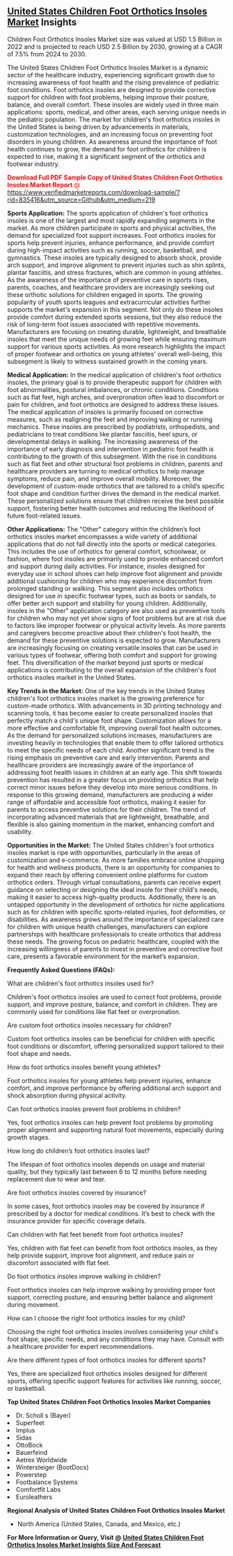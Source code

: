<h2><a href="https://www.verifiedmarketreports.com/download-sample/?rid=835416&amp;utm_source=Github&amp;utm_medium=219" target="_blank">United States Children Foot Orthotics Insoles Market</a> Insights</h2><p>Children Foot Orthotics Insoles Market size was valued at USD 1.5 Billion in 2022 and is projected to reach USD 2.5 Billion by 2030, growing at a CAGR of 7.5% from 2024 to 2030.</p><p><p>The United States Children Foot Orthotics Insoles Market is a dynamic sector of the healthcare industry, experiencing significant growth due to increasing awareness of foot health and the rising prevalence of pediatric foot conditions. Foot orthotics insoles are designed to provide corrective support for children with foot problems, helping improve their posture, balance, and overall comfort. These insoles are widely used in three main applications: sports, medical, and other areas, each serving unique needs in the pediatric population. The market for children's foot orthotics insoles in the United States is being driven by advancements in materials, customization technologies, and an increasing focus on preventing foot disorders in young children. As awareness around the importance of foot health continues to grow, the demand for foot orthotics for children is expected to rise, making it a significant segment of the orthotics and footwear industry. <p><span class=""><span style="color: #ff0000;"><strong>Download Full PDF Sample Copy of United States Children Foot Orthotics Insoles Market Report</strong> @ </span><a href="https://www.verifiedmarketreports.com/download-sample/?rid=835416&amp;utm_source=Github&amp;utm_medium=219" target="_blank">https://www.verifiedmarketreports.com/download-sample/?rid=835416&amp;utm_source=Github&amp;utm_medium=219</a></span></p></p> <p><b>Sports Application:</b> The sports application of children's foot orthotics insoles is one of the largest and most rapidly expanding segments in the market. As more children participate in sports and physical activities, the demand for specialized foot support increases. Foot orthotics insoles for sports help prevent injuries, enhance performance, and provide comfort during high-impact activities such as running, soccer, basketball, and gymnastics. These insoles are typically designed to absorb shock, provide arch support, and improve alignment to prevent injuries such as shin splints, plantar fasciitis, and stress fractures, which are common in young athletes. As the awareness of the importance of preventive care in sports rises, parents, coaches, and healthcare providers are increasingly seeking out these orthotic solutions for children engaged in sports. The growing popularity of youth sports leagues and extracurricular activities further supports the market's expansion in this segment. Not only do these insoles provide comfort during extended sports sessions, but they also reduce the risk of long-term foot issues associated with repetitive movements. Manufacturers are focusing on creating durable, lightweight, and breathable insoles that meet the unique needs of growing feet while ensuring maximum support for various sports activities. As more research highlights the impact of proper footwear and orthotics on young athletes' overall well-being, this subsegment is likely to witness sustained growth in the coming years. </p> <p><b>Medical Application:</b> In the medical application of children's foot orthotics insoles, the primary goal is to provide therapeutic support for children with foot abnormalities, postural imbalances, or chronic conditions. Conditions such as flat feet, high arches, and overpronation often lead to discomfort or pain for children, and foot orthotics are designed to address these issues. The medical application of insoles is primarily focused on corrective measures, such as realigning the feet and improving walking or running mechanics. These insoles are prescribed by podiatrists, orthopedists, and pediatricians to treat conditions like plantar fasciitis, heel spurs, or developmental delays in walking. The increasing awareness of the importance of early diagnosis and intervention in pediatric foot health is contributing to the growth of this subsegment. With the rise in conditions such as flat feet and other structural foot problems in children, parents and healthcare providers are turning to medical orthotics to help manage symptoms, reduce pain, and improve overall mobility. Moreover, the development of custom-made orthotics that are tailored to a child’s specific foot shape and condition further drives the demand in the medical market. These personalized solutions ensure that children receive the best possible support, fostering better health outcomes and reducing the likelihood of future foot-related issues. </p> <p><b>Other Applications:</b> The "Other" category within the children’s foot orthotics insoles market encompasses a wide variety of additional applications that do not fall directly into the sports or medical categories. This includes the use of orthotics for general comfort, schoolwear, or fashion, where foot insoles are primarily used to provide enhanced comfort and support during daily activities. For instance, insoles designed for everyday use in school shoes can help improve foot alignment and provide additional cushioning for children who may experience discomfort from prolonged standing or walking. This segment also includes orthotics designed for use in specific footwear types, such as boots or sandals, to offer better arch support and stability for young children. Additionally, insoles in the "Other" application category are also used as preventive tools for children who may not yet show signs of foot problems but are at risk due to factors like improper footwear or physical activity levels. As more parents and caregivers become proactive about their children's foot health, the demand for these preventive solutions is expected to grow. Manufacturers are increasingly focusing on creating versatile insoles that can be used in various types of footwear, offering both comfort and support for growing feet. This diversification of the market beyond just sports or medical applications is contributing to the overall expansion of the children's foot orthotics insoles market in the United States. </p> <p><b>Key Trends in the Market:</b> One of the key trends in the United States children's foot orthotics insoles market is the growing preference for custom-made orthotics. With advancements in 3D printing technology and scanning tools, it has become easier to create personalized insoles that perfectly match a child's unique foot shape. Customization allows for a more effective and comfortable fit, improving overall foot health outcomes. As the demand for personalized solutions increases, manufacturers are investing heavily in technologies that enable them to offer tailored orthotics to meet the specific needs of each child. Another significant trend is the rising emphasis on preventive care and early intervention. Parents and healthcare providers are increasingly aware of the importance of addressing foot health issues in children at an early age. This shift towards prevention has resulted in a greater focus on providing orthotics that help correct minor issues before they develop into more serious conditions. In response to this growing demand, manufacturers are producing a wider range of affordable and accessible foot orthotics, making it easier for parents to access preventive solutions for their children. The trend of incorporating advanced materials that are lightweight, breathable, and flexible is also gaining momentum in the market, enhancing comfort and usability. </p> <p><b>Opportunities in the Market:</b> The United States children's foot orthotics insoles market is ripe with opportunities, particularly in the areas of customization and e-commerce. As more families embrace online shopping for health and wellness products, there is an opportunity for companies to expand their reach by offering convenient online platforms for custom orthotics orders. Through virtual consultations, parents can receive expert guidance on selecting or designing the ideal insole for their child's needs, making it easier to access high-quality products. Additionally, there is an untapped opportunity in the development of orthotics for niche applications such as for children with specific sports-related injuries, foot deformities, or disabilities. As awareness grows around the importance of specialized care for children with unique health challenges, manufacturers can explore partnerships with healthcare professionals to create orthotics that address these needs. The growing focus on pediatric healthcare, coupled with the increasing willingness of parents to invest in preventive and corrective foot care, presents a favorable environment for the market’s expansion. </p> <p><b>Frequently Asked Questions (FAQs):</b></p> <p>What are children's foot orthotics insoles used for?</p> <p>Children's foot orthotics insoles are used to correct foot problems, provide support, and improve posture, balance, and comfort in children. They are commonly used for conditions like flat feet or overpronation.</p> <p>Are custom foot orthotics insoles necessary for children?</p> <p>Custom foot orthotics insoles can be beneficial for children with specific foot conditions or discomfort, offering personalized support tailored to their foot shape and needs.</p> <p>How do foot orthotics insoles benefit young athletes?</p> <p>Foot orthotics insoles for young athletes help prevent injuries, enhance comfort, and improve performance by offering additional arch support and shock absorption during physical activity.</p> <p>Can foot orthotics insoles prevent foot problems in children?</p> <p>Yes, foot orthotics insoles can help prevent foot problems by promoting proper alignment and supporting natural foot movements, especially during growth stages.</p> <p>How long do children’s foot orthotics insoles last?</p> <p>The lifespan of foot orthotics insoles depends on usage and material quality, but they typically last between 6 to 12 months before needing replacement due to wear and tear.</p> <p>Are foot orthotics insoles covered by insurance?</p> <p>In some cases, foot orthotics insoles may be covered by insurance if prescribed by a doctor for medical conditions. It’s best to check with the insurance provider for specific coverage details.</p> <p>Can children with flat feet benefit from foot orthotics insoles?</p> <p>Yes, children with flat feet can benefit from foot orthotics insoles, as they help provide support, improve foot alignment, and reduce pain or discomfort associated with flat feet.</p> <p>Do foot orthotics insoles improve walking in children?</p> <p>Foot orthotics insoles can help improve walking by providing proper foot support, correcting posture, and ensuring better balance and alignment during movement.</p> <p>How can I choose the right foot orthotics insoles for my child?</p> <p>Choosing the right foot orthotics insoles involves considering your child's foot shape, specific needs, and any conditions they may have. Consult with a healthcare provider for expert recommendations.</p> <p>Are there different types of foot orthotics insoles for different sports?</p> <p>Yes, there are specialized foot orthotics insoles designed for different sports, offering specific support features for activities like running, soccer, or basketball.</p></p><p><strong>Top United States Children Foot Orthotics Insoles Market Companies</strong></p><div data-test-id=""><p><li>Dr. Scholl s (Bayer)</li><li> Superfeet</li><li> Implus</li><li> Sidas</li><li> OttoBock</li><li> Bauerfeind</li><li> Aetrex Worldwide</li><li> Wintersteiger (BootDocs)</li><li> Powerstep</li><li> Footbalance Systems</li><li> Comfortfit Labs</li><li> Euroleathers</li></p><div><strong>Regional Analysis of&nbsp;United States Children Foot Orthotics Insoles Market</strong></div><ul><li dir="ltr"><p dir="ltr">North America&nbsp;(United States, Canada, and Mexico, etc.)</p></li></ul><p><strong>For More Information or Query, Visit @&nbsp;</strong><strong><a href="https://www.verifiedmarketreports.com/product/children-foot-orthotics-insoles-market/?utm_source=Github&amp;utm_medium=219" target="_blank">United States Children Foot Orthotics Insoles Market Insights Size And Forecast</a></strong></p></div>
